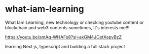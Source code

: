 # what-iam-learning
What Iam Learning, new technology or checking youtube content or blockchain and web3 contents sometimes, It's interests me!!!

https://youtu.be/amAq-WHAFs8?si=akGM4JCetXepvBzZ

 learning Next js, typescript and building a full stack project 
